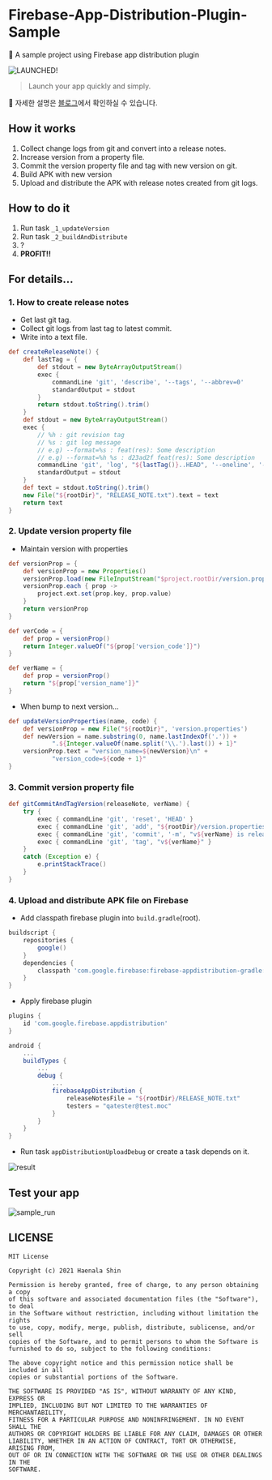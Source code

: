 # Firebase-App-Distribution-Plugin-Sample
🚀 A sample project using Firebase app distribution plugin

![LAUNCHED!](icon.png)
> Launch your app quickly and simply.
 
📌 자세한 설명은 [블로그](https://haenarashin.github.io/android,firebase/2021/03/27/Firebase_App_Distribution_on_AndroidStudio.html)에서 확인하실 수 있습니다. 
 
## How it works

1. Collect change logs from git and convert into a release notes.
2. Increase version from a property file.
3. Commit the version property file and tag with new version on git.
4. Build APK with new version
5. Upload and distribute the APK with release notes created from git logs. 

## How to do it

1. Run task `_1_updateVersion`
2. Run task `_2_buildAndDistribute`
3. ?
4. **PROFIT!!**

## For details...

### 1. How to create release notes

- Get last git tag.
- Collect git logs from last tag to latest commit.
- Write into a text file.

```groovy
def createReleaseNote() {
    def lastTag = {
        def stdout = new ByteArrayOutputStream()
        exec {
            commandLine 'git', 'describe', '--tags', '--abbrev=0'
            standardOutput = stdout
        }
        return stdout.toString().trim()
    }
    def stdout = new ByteArrayOutputStream()
    exec {
        // %h : git revision tag
        // %s : git log message
        // e.g) --format=%s : feat(res): Some description
        // e.g) --format=%h %s : d23ad2f feat(res): Some description
        commandLine 'git', 'log', "${lastTag()}..HEAD", '--oneline', '--format=%s'
        standardOutput = stdout
    }
    def text = stdout.toString().trim()
    new File("${rootDir}", "RELEASE_NOTE.txt").text = text
    return text
}
```

### 2. Update version property file

- Maintain version with properties

```groovy
def versionProp = {
    def versionProp = new Properties()
    versionProp.load(new FileInputStream("$project.rootDir/version.properties"))
    versionProp.each { prop ->
        project.ext.set(prop.key, prop.value)
    }
    return versionProp
}

def verCode = {
    def prop = versionProp()
    return Integer.valueOf("${prop['version_code']}")
}

def verName = {
    def prop = versionProp()
    return "${prop['version_name']}"
}
```

- When bump to next version...

```groovy
def updateVersionProperties(name, code) {
    def versionProp = new File("${rootDir}", 'version.properties')
    def newVersion = name.substring(0, name.lastIndexOf('.')) +
            ".${Integer.valueOf(name.split('\\.').last()) + 1}"
    versionProp.text = "version_name=${newVersion}\n" +
            "version_code=${code + 1}"
}
```

### 3. Commit version property file

```groovy
def gitCommitAndTagVersion(releaseNote, verName) {
    try {
        exec { commandLine 'git', 'reset', 'HEAD' }
        exec { commandLine 'git', 'add', "${rootDir}/version.properties" }
        exec { commandLine 'git', 'commit', '-m', "v${verName} is released\n\n${releaseNote}" }
        exec { commandLine 'git', 'tag', "v${verName}" }
    }
    catch (Exception e) {
        e.printStackTrace()
    }
}
```

### 4. Upload and distribute APK file on Firebase

- Add classpath firebase plugin into `build.gradle`(root).

```groovy
buildscript {
    repositories {
        google()
    }
    dependencies {
        classpath 'com.google.firebase:firebase-appdistribution-gradle:2.1.0'
    }
}
```

- Apply firebase plugin 

```groovy
plugins {
    id 'com.google.firebase.appdistribution'
}
```

```groovy
android {
    ...
    buildTypes {
        ...
        debug {
            ...
            firebaseAppDistribution {
                releaseNotesFile = "${rootDir}/RELEASE_NOTE.txt"
                testers = "qatester@test.moc"
            }
        }
    }
}
```

- Run task `appDistributionUploadDebug` or create a task depends on it.

![result](result.png)

## Test your app

![sample_run](sample_run.gif)



## LICENSE
```
MIT License

Copyright (c) 2021 Haenala Shin

Permission is hereby granted, free of charge, to any person obtaining a copy
of this software and associated documentation files (the "Software"), to deal
in the Software without restriction, including without limitation the rights
to use, copy, modify, merge, publish, distribute, sublicense, and/or sell
copies of the Software, and to permit persons to whom the Software is
furnished to do so, subject to the following conditions:

The above copyright notice and this permission notice shall be included in all
copies or substantial portions of the Software.

THE SOFTWARE IS PROVIDED "AS IS", WITHOUT WARRANTY OF ANY KIND, EXPRESS OR
IMPLIED, INCLUDING BUT NOT LIMITED TO THE WARRANTIES OF MERCHANTABILITY,
FITNESS FOR A PARTICULAR PURPOSE AND NONINFRINGEMENT. IN NO EVENT SHALL THE
AUTHORS OR COPYRIGHT HOLDERS BE LIABLE FOR ANY CLAIM, DAMAGES OR OTHER
LIABILITY, WHETHER IN AN ACTION OF CONTRACT, TORT OR OTHERWISE, ARISING FROM,
OUT OF OR IN CONNECTION WITH THE SOFTWARE OR THE USE OR OTHER DEALINGS IN THE
SOFTWARE.

```
